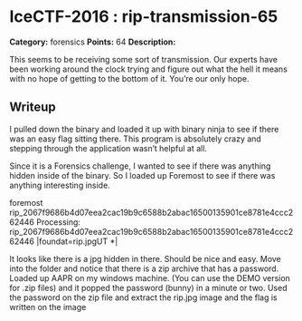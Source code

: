 # IceCTF-2016 : rip-transmission-65

**Category:** forensics
**Points:** 64
**Description:**

This seems to be receiving some sort of transmission. Our experts have been working around the clock trying and figure out what the hell it means with no hope of getting to the bottom of it. You’re our only hope.

## Writeup

I pulled down the binary and loaded it up with binary ninja to see if there was an easy flag sitting there. This program is absolutely crazy and stepping through the application wasn’t helpful at all.

Since it is a Forensics challenge, I wanted to see if there was anything hidden inside of the binary. So I loaded up Foremost to see if there was anything interesting inside.

foremost rip_2067f9686b4d07eea2cac19b9c6588b2abac16500135901ce8781e4ccc262446 
Processing: rip_2067f9686b4d07eea2cac19b9c6588b2abac16500135901ce8781e4ccc262446
|foundat=rip.jpgUT *|

It looks like there is a jpg hidden in there. Should be nice and easy. Move into the folder and notice that there is a zip archive that has a password. Loaded up AAPR on my windows machine. (You can use the DEMO version for .zip files) and it popped the password (bunny) in a minute or two. Used the password on the zip file and extract the rip.jpg image and the flag is written on the image



